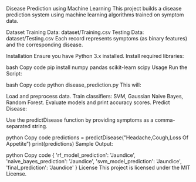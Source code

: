 Disease Prediction using Machine Learning
This project builds a disease prediction system using machine learning algorithms trained on symptom data.

Dataset
Training Data: dataset/Training.csv
Testing Data: dataset/Testing.csv
Each record represents symptoms (as binary features) and the corresponding disease.

Installation
Ensure you have Python 3.x installed. Install required libraries:

bash
Copy code
pip install numpy pandas scikit-learn scipy
Usage
Run the Script:

bash
Copy code
python disease_prediction.py
This will:

Load and preprocess data.
Train classifiers: SVM, Gaussian Naive Bayes, Random Forest.
Evaluate models and print accuracy scores.
Predict Disease:

Use the predictDisease function by providing symptoms as a comma-separated string.

python
Copy code
predictions = predictDisease("Headache,Cough,Loss Of Appetite")
print(predictions)
Sample Output:

python
Copy code
{
  'rf_model_prediction': 'Jaundice',
  'naive_bayes_prediction': 'Jaundice',
  'svm_model_prediction': 'Jaundice',
  'final_prediction': 'Jaundice'
}
License
This project is licensed under the MIT License.
